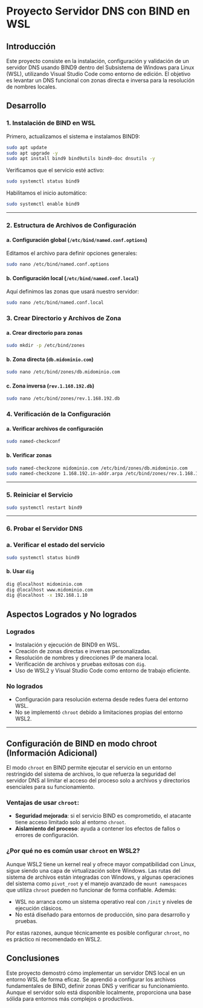 # Proyecto Servidor DNS con BIND en WSL

## Introducción

Este proyecto consiste en la instalación, configuración y validación de un servidor DNS usando BIND9 dentro del Subsistema de Windows para Linux (WSL), utilizando Visual Studio Code como entorno de edición. El objetivo es levantar un DNS funcional con zonas directa e inversa para la resolución de nombres locales.

## Desarrollo

### 1. Instalación de BIND en WSL

Primero, actualizamos el sistema e instalamos BIND9:

```bash
sudo apt update
sudo apt upgrade -y
sudo apt install bind9 bind9utils bind9-doc dnsutils -y
```

Verificamos que el servicio esté activo:

```bash
sudo systemctl status bind9
```

Habilitamos el inicio automático:

```bash
sudo systemctl enable bind9
```

---

### 2. Estructura de Archivos de Configuración

#### a. Configuración global (`/etc/bind/named.conf.options`)

Editamos el archivo para definir opciones generales:

```bash
sudo nano /etc/bind/named.conf.options
```


#### b. Configuración local (`/etc/bind/named.conf.local`)

Aquí definimos las zonas que usará nuestro servidor:

```bash
sudo nano /etc/bind/named.conf.local
```


### 3. Crear Directorio y Archivos de Zona

#### a. Crear directorio para zonas

```bash
sudo mkdir -p /etc/bind/zones
```

#### b. Zona directa (`db.midominio.com`)

```bash
sudo nano /etc/bind/zones/db.midominio.com
```


#### c. Zona inversa (`rev.1.168.192.db`)

```bash
sudo nano /etc/bind/zones/rev.1.168.192.db
```


### 4. Verificación de la Configuración

#### a. Verificar archivos de configuración

```bash
sudo named-checkconf
```

#### b. Verificar zonas

```bash
sudo named-checkzone midominio.com /etc/bind/zones/db.midominio.com
sudo named-checkzone 1.168.192.in-addr.arpa /etc/bind/zones/rev.1.168.192.db
```

---

### 5. Reiniciar el Servicio

```bash
sudo systemctl restart bind9
```

---

### 6. Probar el Servidor DNS

### a. Verificar el estado del servicio

```bash
sudo systemctl status bind9
```

#### b. Usar `dig`

```bash
dig @localhost midominio.com
dig @localhost www.midominio.com
dig @localhost -x 192.168.1.10
```


## Aspectos Logrados y No logrados

### Logrados

- Instalación y ejecución de BIND9 en WSL.
- Creación de zonas directas e inversas personalizadas.
- Resolución de nombres y direcciones IP de manera local.
- Verificación de archivos y pruebas exitosas con `dig`.
- Uso de WSL2 y Visual Studio Code como entorno de trabajo eficiente.

### No logrados

- Configuración para resolución externa desde redes fuera del entorno WSL.
- No se implementó `chroot` debido a limitaciones propias del entorno WSL2.

---

## Configuración de BIND en modo chroot (Información Adicional)

El modo `chroot` en BIND permite ejecutar el servicio en un entorno restringido del sistema de archivos, lo que refuerza la seguridad del servidor DNS al limitar el acceso del proceso solo a archivos y directorios esenciales para su funcionamiento.

### Ventajas de usar `chroot`:
- **Seguridad mejorada**: si el servicio BIND es comprometido, el atacante tiene acceso limitado solo al entorno `chroot`.
- **Aislamiento del proceso**: ayuda a contener los efectos de fallos o errores de configuración.

### ¿Por qué no es común usar `chroot` en WSL2?

Aunque WSL2 tiene un kernel real y ofrece mayor compatibilidad con Linux, sigue siendo una capa de virtualización sobre Windows. Las rutas del sistema de archivos están integradas con Windows, y algunas operaciones del sistema como `pivot_root` y el manejo avanzado de `mount namespaces` que utiliza `chroot` pueden no funcionar de forma confiable. Además:

- WSL no arranca como un sistema operativo real con `/init` y niveles de ejecución clásicos.
- No está diseñado para entornos de producción, sino para desarrollo y pruebas.

Por estas razones, aunque técnicamente es posible configurar `chroot`, no es práctico ni recomendado en WSL2.

## Conclusiones

Este proyecto demostró cómo implementar un servidor DNS local en un entorno WSL de forma eficaz. Se aprendió a configurar los archivos fundamentales de BIND, definir zonas DNS y verificar su funcionamiento. Aunque el servidor solo está disponible localmente, proporciona una base sólida para entornos más complejos o productivos.

